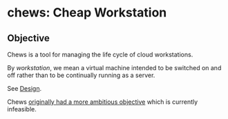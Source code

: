 # chews: Cheap Workstation

## Objective

Chews is a tool for managing the life cycle of cloud workstations.

By _workstation_, we mean a virtual machine intended to be switched on
and off rather than to be continually running as a server.

See [Design](docs/design.md).

Chews [originally had a more ambitious
objective](docs/original_objective.md) which is currently infeasible.